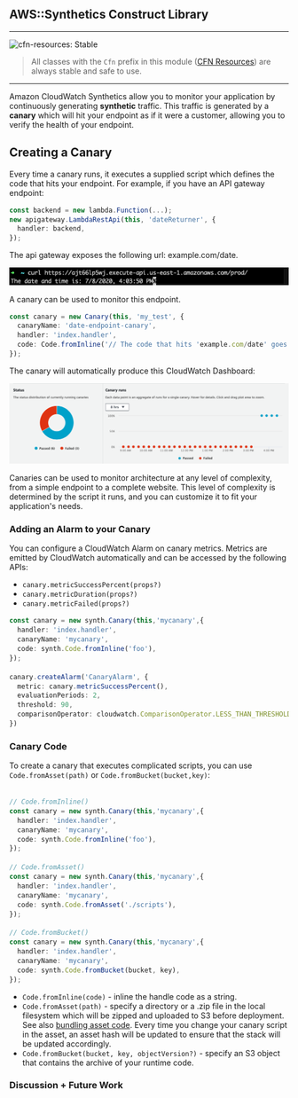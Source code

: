 ## AWS::Synthetics Construct Library

<!--BEGIN STABILITY BANNER-->
---

![cfn-resources: Stable](https://img.shields.io/badge/cfn--resources-stable-success.svg?style=for-the-badge)

> All classes with the `Cfn` prefix in this module ([CFN Resources](https://docs.aws.amazon.com/cdk/latest/guide/constructs.html#constructs_lib)) are always stable and safe to use.

---
<!--END STABILITY BANNER-->

Amazon CloudWatch Synthetics allow you to monitor your application by continuously generating **synthetic** traffic. This traffic is generated by a **canary** which will hit your endpoint as if it were a customer, allowing you to verify the health of your endpoint.

## Creating a Canary

Every time a canary runs, it executes a supplied script which defines the code that hits your endpoint. For example, if you have an API gateway endpoint: 

```ts
const backend = new lambda.Function(...);
new apigateway.LambdaRestApi(this, 'dateReturner', {
  handler: backend,
});
```

The api gateway exposes the following url: example.com/date.

![Endpoint Screenshot](images/endpoint-example.png)

A canary can be used to monitor this endpoint. 

```ts
const canary = new Canary(this, 'my_test', {
  canaryName: 'date-endpoint-canary',
  handler: 'index.handler',
  code: Code.fromInline('// The code that hits 'example.com/date' goes here'),
});
```

The canary will automatically produce this CloudWatch Dashboard:

![UI Screenshot](images/ui-screenshot-1.png)

Canaries can be used to monitor architecture at any level of complexity, from a simple endpoint to a complete website. This level of complexity is determined by the script it runs, and you can customize it to fit your application's needs.

### Adding an Alarm to your Canary

You can configure a CloudWatch Alarm on canary metrics. Metrics are emitted by CloudWatch automatically and can be accessed by the following APIs:
- `canary.metricSuccessPercent(props?)`
- `canary.metricDuration(props?)`
- `canary.metricFailed(props?)`

```ts
const canary = new synth.Canary(this,'mycanary',{
  handler: 'index.handler',
  canaryName: 'mycanary',
  code: synth.Code.fromInline('foo'),
});

canary.createAlarm('CanaryAlarm', {
  metric: canary.metricSuccessPercent(),
  evaluationPeriods: 2,
  threshold: 90,
  comparisonOperator: cloudwatch.ComparisonOperator.LESS_THAN_THRESHOLD,
})
```

### Canary Code

To create a canary that executes complicated scripts, you can use `Code.fromAsset(path)` or `Code.fromBucket(bucket,key)`:

```ts

// Code.fromInline()
const canary = new synth.Canary(this,'mycanary',{
  handler: 'index.handler',
  canaryName: 'mycanary',
  code: synth.Code.fromInline('foo'),
});

// Code.fromAsset()
const canary = new synth.Canary(this,'mycanary',{
  handler: 'index.handler',
  canaryName: 'mycanary',
  code: synth.Code.fromAsset('./scripts'),
});

// Code.fromBucket()
const canary = new synth.Canary(this,'mycanary',{
  handler: 'index.handler',
  canaryName: 'mycanary',
  code: synth.Code.fromBucket(bucket, key),
});
```

- `Code.fromInline(code)` - inline the handle code as a string.
- `Code.fromAsset(path)` - specify a directory or a .zip file in the local filesystem which will be zipped and uploaded to S3 before deployment. See also [bundling asset code](https://github.com/aws/aws-cdk/tree/master/packages/%40aws-cdk/aws-lambda#Bundling-Asset-Code). Every time you change your canary script in the asset, an asset hash will be updated to ensure that the stack will be updated accordingly.
- `Code.fromBucket(bucket, key, objectVersion?)` - specify an S3 object that contains the archive of your runtime code.

### Discussion + Future Work
